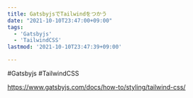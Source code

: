```yaml
---
title: GatsbyjsでTailwindをつかう
date: "2021-10-10T23:47:00+09:00"
tags:
  - 'Gatsbyjs'
  - 'TailwindCSS'
lastmod: '2021-10-10T23:47:39+09:00'

---
```


#Gatsbyjs #TailwindCSS

<https://www.gatsbyjs.com/docs/how-to/styling/tailwind-css/>
